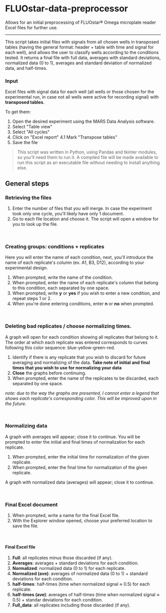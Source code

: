# FLUOstar-data-preprocessor
Allows for an initial preprocessing of FLUOstar® Omega microplate reader Excel files for further use. 

-----

This script takes initial files with signals from all chosen wells in transposed tables 
(having the general format: header + table with time and signal for each well), and allows the user to 
classify wells according to the conditions tested. It returns a final file with full data, averages with
standard deviations, normalized data (0 to 1), averages and standard deviation of normalized data,
and half-times.

### Input

Excel files with signal data for each well (all wells or those chosen for the experimental run, in case not all wells were active for recording signal)
with **transposed tables**.

To get them:

1. Open the desired experiment using the MARS Data Analysis software.
2. Select "Table view"
3. Select "All cycles"
4. Click on "Excel report"
  4.1 Mark "Transpose tables"
5. Save the file

> This script was written in Python, using Pandas and tkinter modules, so you'll need them to run it. 
> A compiled file will be made available to run this script as an executable file without needing to install anything else.

## General steps
 
### Retrieving the files 

1. Enter the number of files that you will merge. In case the experiment took only one cycle, you'll likely have only 1 document. 
2. Go to each file location and choose it. The script will open a window for you to look up the file.
<br>

### Creating groups: conditions + replicates

Here you will enter the name of each condition, next, you'll introduce the name of each replicate's column (ex. A1, B3, D12), according to your experimental design.

1. When prompted, write the name of the condition.
2. When prompted, enter the name of each replicate's column that belong to this condition, each separated by one space.
3. When prompted, write **y** or **yes** if you wish to enter a new condition, and repeat steps 1 or 2.
4. When you're done entering conditions, enter **n** or **no** when prompted.
<br>

### Deleting bad replicates / choose normalizing times.

A graph will open for each condition showing all replicates that belong to it. The order at which each replicate was entered corresponds to curves following this
color sequence: blue-yellow-green-red.

1. Identify if there is any replicate that you wish to discard for future averaging and normalizing of the data.
**Take note of initial and final times that you wish to use for normalizing your data**
2. **Close** the graphs before continuing.
3. When prompted, enter the name of the replicates to be discarded, each separated by one space.

*note: due to the way the graphs are presented, I cannot enter a legend that shows each replicate's corresponding color. This will be improved upon in the future.*

<br>

### Normalizing data

A graph with averages will appear; close it to continue. You will be prompted to enter the initial and final times of normalization for each replicate.

1. When prompted, enter the initial time for normalization of the given replicate.
2. When prompted, enter the final time for normalization of the given replicate.

A graph with normalized data (averages) will appear; close it to continue.

<br>

### Final Excel document

1. When prompted, write a name for the final Excel file.
2. With the Explorer window opened, choose your preferred location to save the file.
<br>

<h4>Final Excel file</h4>

1. **Full**: all replicates minus those discarded (if any).
2. **Averages**: averages + standard deviations for each condition.
3. **Normalized**: normalized data (0 to 1) for each replicate.
4. **Normalized (ave)**: averages of normalized data (0 to 1) + standard deviations for each condition.
5. **half-times**: half-times (time when normalized signal ≈ 0.5) for each replicate.
6. **half-times (ave)**: averages of half-times (time when normalized signal ≈ 0.5) + standar deviations for each condition.
7. **Full_data**: all replicates including those discarded (if any).

